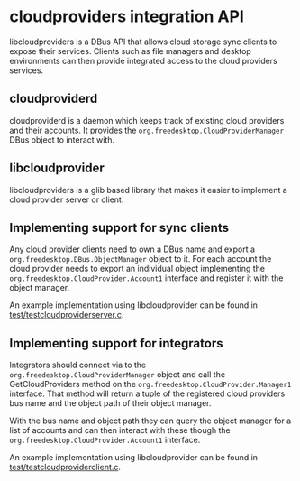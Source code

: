 # cloudproviders integration API

libcloudproviders is a DBus API that allows cloud storage sync clients to expose
their services. Clients such as file managers and desktop environments can then
provide integrated access to the cloud providers services.

## cloudproviderd

cloudproviderd is a daemon which keeps track of existing cloud providers and their accounts.
It provides the `org.freedesktop.CloudProviderManager` DBus object to interact with.

## libcloudprovider

libcloudproviders is a glib based library that makes it easier to implement
a cloud provider server or client.

## Implementing support for sync clients

Any cloud provider clients need to own a DBus name and export a
`org.freedesktop.DBus.ObjectManager` object to it. For each account the cloud
provider needs to export an individual object implementing the
`org.freedesktop.CloudProvider.Account1` interface and register it with the
object manager.

An example implementation using libcloudprovider can be found in
[test/testcloudproviderserver.c](test/testcloudproviderserver.c).

## Implementing support for integrators

Integrators should connect via to the `org.freedesktop.CloudProviderManager` object
and call the GetCloudProviders method on the `org.freedesktop.CloudProvider.Manager1`
interface. That method will return a tuple of the registered cloud providers
bus name and the object path of their object manager.

With the bus name and object path they can query the object manager for a list
of accounts and can then interact with these though the
`org.freedesktop.CloudProvider.Account1` interface.

An example implementation using libcloudprovider can be found in
[test/testcloudproviderclient.c](test/testcloudproviderclient.c).
